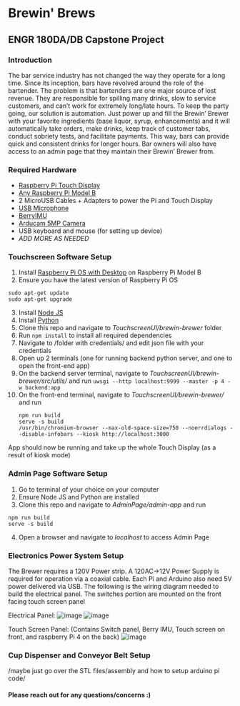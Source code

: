 # Brewin' Brews
## ENGR 180DA/DB Capstone Project

### Introduction
The bar service industry has not changed the way they operate for a long time. Since its inception, bars have revolved around 
the role of the bartender. The problem is that bartenders are one major source of lost revenue. They are responsible for spilling 
many drinks, slow to service customers, and can’t work for extremely long/late hours. To keep the party going, our solution is automation. 
Just power up and fill the Brewin’ Brewer with your favorite ingredients (base liquor, syrup, enhancements) and it will automatically take orders, 
make drinks, keep track of customer tabs, conduct sobriety tests, and facilitate payments. This way, bars can provide quick and consistent drinks 
for longer hours.  Bar owners will also have access to an admin page that they maintain their Brewin’ Brewer from. 

### Required Hardware
 - [Raspberry Pi Touch Display](https://www.raspberrypi.com/products/raspberry-pi-touch-display/)
 - [Any Raspberry Pi Model B](https://www.raspberrypi.com/products/)
 - 2 MicroUSB Cables + Adapters to power the Pi and Touch Display
 - [USB Microphone](https://www.amazon.com/gp/product/B077VNGVL2/ref=ppx_yo_dt_b_asin_title_o05_s00?ie=UTF8&psc=1)
 - [BerryIMU](https://www.amazon.com/BerryIMUv2-10DOF-Accelerometer-Gyroscope-Magnetometer-Barometric/dp/B072MN8ZRC/ref=sr_1_11_sspa?keywords=berry+imu&qid=1678139719&sr=8-11-spons&psc=1&spLa=ZW5jcnlwdGVkUXVhbGlmaWVyPUEyRVRYSUFaUUVXWjJCJmVuY3J5cHRlZElkPUEwMzcxMDE1MjlVMlJVUTRFNldYRSZlbmNyeXB0ZWRBZElkPUEwMTY3NDkzMzM3VkVZT0I1NE03VCZ3aWRnZXROYW1lPXNwX210ZiZhY3Rpb249Y2xpY2tSZWRpcmVjdCZkb05vdExvZ0NsaWNrPXRydWU=)
 - [Arducam 5MP Camera](https://www.amazon.com/dp/B012V1HEP4?ref=nb_sb_ss_w_as-reorder-t1_k0_1_7&amp=&crid=2QYMUEVIRCJCE&amp=&sprefix=arducam)
 - USB keyboard and mouse (for setting up device)
 - *ADD MORE AS NEEDED*
  
 ### Touchscreen Software Setup
  1. Install [Raspberry Pi OS with Desktop](https://www.raspberrypi.com/software/) on Raspberry Pi Model B
  2. Ensure you have the latest version of Raspberry Pi OS
  
    sudo apt-get update
    sudo apt-get upgrade
  3. Install [Node JS](https://www.makersupplies.sg/blogs/tutorials/how-to-install-node-js-and-npm-on-the-raspberry-pi#:~:text=How%20to%20install%20Node%20JS%20and%20NPM%20on,Step%206%3A%20Check%20if%20installation%20was%20successful%20)
  4. Install [Python](https://installvirtual.com/how-to-install-python-3-8-on-raspberry-pi-raspbian/)
  5. Clone this repo and navigate to *TouchscreenUI/brewin-brewer* folder
  6. Run `npm install` to install all required dependencies
  7. Navigate to /folder with credentials/ and edit json file with your credentials
  8. Open up 2 terminals (one for running backend python server, and one to open the front-end app)
  9. On the backend server terminal, navigate to *TouchscreenUI/brewin-brewer/src/utils/* and run `uwsgi --http localhost:9999 --master -p 4 -w backend:app`
  10. On the front-end terminal, navigate to *TouchscreenUI/brewin-brewer/* and run
      ```
      npm run build
      serve -s build
      /usr/bin/chromium-browser --max-old-space-size=750 --noerrdialogs --disable-infobars --kiosk http://localhost:3000
      ```
  App should now be running and take up the whole Touch Display (as a result of kiosk mode)
  
### Admin Page Software Setup
  1. Go to terminal of your choice on your computer
  2. Ensure Node JS and Python are installed
  3. Clone this repo and navigate to *AdminPage/admin-app* and run 
  
    npm run build
    serve -s build
  4. Open a browser and navigate to *localhost* to access Admin Page
    
### Electronics Power System Setup

The Brewer requires a 120V Power strip. A 120AC->12V Power Supply is required for operation via a coaxial cable. Each Pi and Arduino also need 5V power delivered via USB. 
The following is the wiring diagram needed to build the electrical panel. The switches portion are mounted on the front facing touch screen panel 

Electrical Panel: 
![image](https://user-images.githubusercontent.com/56652396/225824222-c83970c8-5b8d-41b4-8c65-ec8a4ce77d06.png)
![image](https://user-images.githubusercontent.com/56652396/225824458-9b38219f-9be3-4e50-9d3e-01945b090750.png)


Touch Screen Panel: (Contains Switch panel, Berry IMU, Touch screen on front, and raspberry Pi 4 on the back)
![image](https://user-images.githubusercontent.com/56652396/225824390-99df2603-0be2-4310-a0b4-6d9cfa45319f.png)


### Cup Dispenser and Conveyor Belt Setup

/maybe just go over the STL files/assembly and how to setup arduino pi code/

#### Please reach out for any questions/concerns :)


  
  

